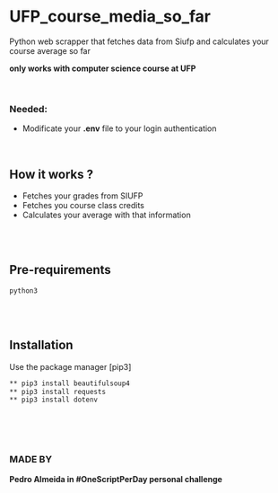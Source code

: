 # UFP_course_media_so_far

Python web scrapper that fetches data from Siufp and calculates your course average so far 

**only works with computer science course at UFP**

<br>


### Needed:
- Modificate your **.env** file to your login authentication


<br>


## How it works ?

- Fetches your grades from SIUFP
- Fetches you course class credits
- Calculates your average with that information

<br><br>

## Pre-requirements
``python3``

<br><br>

## Installation

Use the package manager [pip3]
```bash
** pip3 install beautifulsoup4 
** pip3 install requests
** pip3 install dotenv
```


<br><br><br><b>
### MADE BY 
Pedro Almeida
in #OneScriptPerDay personal challenge 


